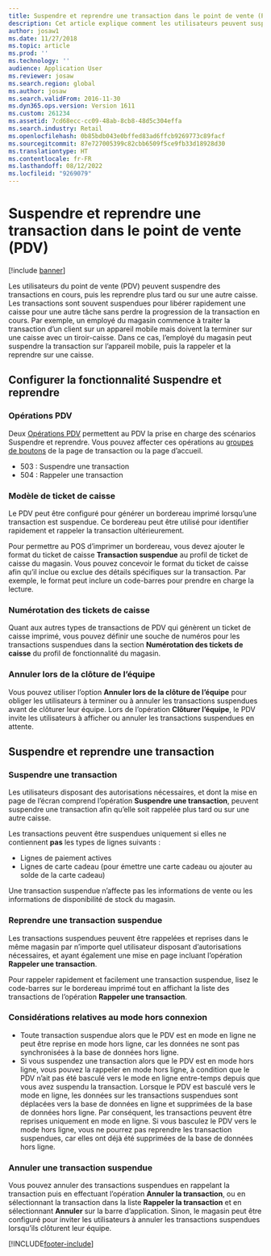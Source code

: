 ```yaml
---
title: Suspendre et reprendre une transaction dans le point de vente (PDV)
description: Cet article explique comment les utilisateurs peuvent suspendre des transactions en cours et les reprendre ultérieurement ou sur une autre caisse à l’aide de Dynamics 365 Commerce.
author: josaw1
ms.date: 11/27/2018
ms.topic: article
ms.prod: ''
ms.technology: ''
audience: Application User
ms.reviewer: josaw
ms.search.region: global
ms.author: josaw
ms.search.validFrom: 2016-11-30
ms.dyn365.ops.version: Version 1611
ms.custom: 261234
ms.assetid: 7cd68ecc-cc09-48ab-8cb8-48d5c304effa
ms.search.industry: Retail
ms.openlocfilehash: 0b85bdb043e0bffed83ad6ffcb9269773c89facf
ms.sourcegitcommit: 87e727005399c82cbb6509f5ce9fb33d18928d30
ms.translationtype: HT
ms.contentlocale: fr-FR
ms.lasthandoff: 08/12/2022
ms.locfileid: "9269079"
---
```

# <a name="suspend-and-resume-a-transaction-in-the-point-of-sale-pos"></a>Suspendre et reprendre une transaction dans le point de vente (PDV)

[!include [banner](includes/banner.md)]


Les utilisateurs du point de vente (PDV) peuvent suspendre des transactions en cours, puis les reprendre plus tard ou sur une autre caisse. Les transactions sont souvent suspendues pour libérer rapidement une caisse pour une autre tâche sans perdre la progression de la transaction en cours. Par exemple, un employé du magasin commence à traiter la transaction d’un client sur un appareil mobile mais doivent la terminer sur une caisse avec un tiroir-caisse. Dans ce cas, l’employé du magasin peut suspendre la transaction sur l’appareil mobile, puis la rappeler et la reprendre sur une caisse.

## <a name="configure-suspend-and-resume-functionality"></a>Configurer la fonctionnalité Suspendre et reprendre

### <a name="pos-operations"></a>Opérations PDV

Deux [Opérations PDV](pos-operations.md) permettent au PDV la prise en charge des scénarios Suspendre et reprendre. Vous pouvez affecter ces opérations au [groupes de boutons](pos-screen-layouts.md) de la page de transaction ou la page d’accueil.

- 503 : Suspendre une transaction
- 504 : Rappeler une transaction

### <a name="receipt-template"></a>Modèle de ticket de caisse

Le PDV peut être configuré pour générer un bordereau imprimé lorsqu’une transaction est suspendue. Ce bordereau peut être utilisé pour identifier rapidement et rappeler la transaction ultérieurement.

Pour permettre au POS d’imprimer un bordereau, vous devez ajouter le format du ticket de caisse **Transaction suspendue** au profil de ticket de caisse du magasin. Vous pouvez concevoir le format du ticket de caisse afin qu’il inclue ou exclue des détails spécifiques sur la transaction. Par exemple, le format peut inclure un code-barres pour prendre en charge la lecture.

### <a name="receipt-numbering"></a>Numérotation des tickets de caisse

Quant aux autres types de transactions de PDV qui génèrent un ticket de caisse imprimé, vous pouvez définir une souche de numéros pour les transactions suspendues dans la section **Numérotation des tickets de caisse** du profil de fonctionnalité du magasin.

### <a name="void-when-closing-shift"></a>Annuler lors de la clôture de l’équipe

Vous pouvez utiliser l’option **Annuler lors de la clôture de l’équipe** pour obliger les utilisateurs à terminer ou à annuler les transactions suspendues avant de clôturer leur équipe. Lors de l’opération **Clôturer l’équipe**, le PDV invite les utilisateurs à afficher ou annuler les transactions suspendues en attente.

## <a name="suspend-and-resume-a-transaction"></a>Suspendre et reprendre une transaction

### <a name="suspend-a-transaction"></a>Suspendre une transaction

Les utilisateurs disposant des autorisations nécessaires, et dont la mise en page de l’écran comprend l’opération **Suspendre une transaction**, peuvent suspendre une transaction afin qu’elle soit rappelée plus tard ou sur une autre caisse.

Les transactions peuvent être suspendues uniquement si elles ne contiennent **pas** les types de lignes suivants :

- Lignes de paiement actives
- Lignes de carte cadeau (pour émettre une carte cadeau ou ajouter au solde de la carte cadeau)

Une transaction suspendue n’affecte pas les informations de vente ou les informations de disponibilité de stock du magasin.

### <a name="resume-a-suspended-transaction"></a>Reprendre une transaction suspendue

Les transactions suspendues peuvent être rappelées et reprises dans le même magasin par n’importe quel utilisateur disposant d’autorisations nécessaires, et ayant également une mise en page incluant l’opération **Rappeler une transaction**.

Pour rappeler rapidement et facilement une transaction suspendue, lisez le code-barres sur le bordereau imprimé tout en affichant la liste des transactions de l’opération **Rappeler une transaction**.

### <a name="considerations-for-offline-mode"></a>Considérations relatives au mode hors connexion

- Toute transaction suspendue alors que le PDV est en mode en ligne ne peut être reprise en mode hors ligne, car les données ne sont pas synchronisées à la base de données hors ligne.
- Si vous suspendez une transaction alors que le PDV est en mode hors ligne, vous pouvez la rappeler en mode hors ligne, à condition que le PDV n’ait pas été basculé vers le mode en ligne entre-temps depuis que vous avez suspendu la transaction. Lorsque le PDV est basculé vers le mode en ligne, les données sur les transactions suspendues sont déplacées vers la base de données en ligne et supprimées de la base de données hors ligne. Par conséquent, les transactions peuvent être reprises uniquement en mode en ligne. Si vous basculez le PDV vers le mode hors ligne, vous ne pourrez pas reprendre les transaction suspendues, car elles ont déjà été supprimées de la base de données hors ligne.

### <a name="void-a-suspended-transaction"></a>Annuler une transaction suspendue

Vous pouvez annuler des transactions suspendues en rappelant la transaction puis en effectuant l’opération **Annuler la transaction**, ou en sélectionnant la transaction dans la liste **Rappeler la transaction** et en sélectionnant **Annuler** sur la barre d’application. Sinon, le magasin peut être configuré pour inviter les utilisateurs à annuler les transactions suspendues lorsqu’ils clôturent leur équipe.


[!INCLUDE[footer-include](../includes/footer-banner.md)]
